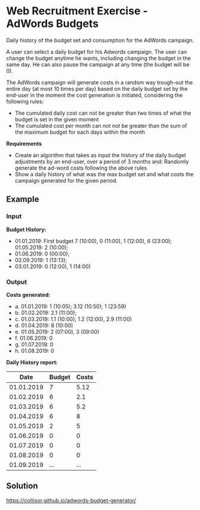 
# Web Recruitment Exercise - AdWords Budgets

Daily history of the budget set and consumption for the AdWords campaign.

A user can select a daily budget for his Adwords campaign. The user can change the budget anytime he wants, including changing the
budget in the same day. He can also pause the campaign at any time (the budget will be 0).

The AdWords campaign will generate costs in a random way trough-out the entire day (at most 10 times per day) based on the daily budget
set by the end-user in the moment the cost generation is initiated, considering the following rules:

- The cumulated daily cost can not be greater than two times of what the budget is set in the given moment
- The cumulated cost per month can not not be greater than the sum of the maximum budget for each days within the month

**Requirements**

- Create an algorithm that takes as input the history of the daily budget adjustments by an end-user, over a period of 3 months and:
Randomly generate the ad-word costs following the above rules
- Show a daily history of what was the max budget set and what costs the campaign generated for the given period.

## Example

### Input

**Budget History:**

- 01.01.2019: First budget 7 (10:00), 0 (11:00), 1 (12:00), 6 (23:00); 01.05.2019: 2 (10:00); 
- 01.06.2019: 0 (00:00); 
- 02.09.2019: 1 (13:13); 
- 03.01.2019: 0 (12:00), 1 (14:00) 
 
### Output 

**Costs generated:**
- a.  01.01.2019: 1 (10:05); 3.12 (10:50); 1 (23:59) 
- b.  01.02.2019: 2.1 (11:00); 
- c.  01.03.2019: 1.1 (10:00); 1.2 (12:00), 2.9 (11:00) 
- d.  01.04.2019: 8 (10:00) 
- e.  01.05.2019: 2 (07:00), 3 (09:00)  
- f.  01.06.2019: 0 
- g.  01.07.2019: 0 
- h.  01.08.2019: 0 

 
**Daily History report:**

| Date        | Budget  | Costs |
|-------------|---------|-------|
| 01.01.2019  | 7       | 5.12  |
| 01.02.2019  | 6       | 2.1   |
| 01.03.2019  | 6       | 5.2   |
| 01.04.2019  | 6       | 8     |
| 01.05.2019  | 2       | 5     |
| 01.06.2019  | 0       | 0     |
| 01.07.2019  | 0       | 0     |
| 01.08.2019  | 0       | 0     |
| 01.09.2019  | ...     | ...   |

## Solution

https://coltisor.github.io/adwords-budget-generator/
